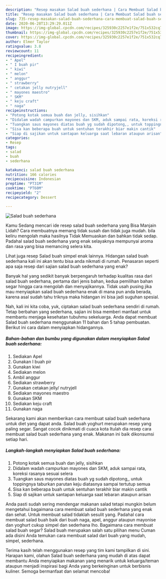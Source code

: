 ```yaml
---
description: "Resep masakan Salad buah sederhana | Cara Membuat Salad buah sederhana Yang Lezat Sekali"
title: "Resep masakan Salad buah sederhana | Cara Membuat Salad buah sederhana Yang Lezat Sekali"
slug: 735-resep-masakan-salad-buah-sederhana-cara-membuat-salad-buah-sederhana-yang-lezat-sekali
date: 2020-06-28T13:29:29.011Z
image: https://img-global.cpcdn.com/recipes/325930c2257e1f2e/751x532cq70/salad-buah-sederhana-foto-resep-utama.jpg
thumbnail: https://img-global.cpcdn.com/recipes/325930c2257e1f2e/751x532cq70/salad-buah-sederhana-foto-resep-utama.jpg
cover: https://img-global.cpcdn.com/recipes/325930c2257e1f2e/751x532cq70/salad-buah-sederhana-foto-resep-utama.jpg
author: Elmer Taylor
ratingvalue: 3.8
reviewcount: 11
recipeingredient:
- " Apel"
- " I buah pir"
- " kiwi"
- " melon"
- " anggur"
- " strawberry"
- " cetakan jelly nutryjell"
- " mayones maestro"
- " SKM"
- " keju craft"
- " naga"
recipeinstructions:
- "Potong kotak semua buah dan jelly, sisihkan"
- "Didalam wadah campurkan mayones dan SKM, aduk sampai rata, koreksi rasanya sesuai selera"
- "Tuangkan saus mayones diatas buah yg sudah dipotong,, untuk toppingnya taburkan parutan keju diatasnya sampai tertutup semua"
- "Sisa kan beberapa buah untuk sentuhan terakhir biar makin cantik"
- "Siap di sajikan untuk santapan keluarga saat lebaran ataupun arisan"
categories:
- Resep
tags:
- salad
- buah
- sederhana

katakunci: salad buah sederhana 
nutrition: 166 calories
recipecuisine: Indonesian
preptime: "PT31M"
cooktime: "PT60M"
recipeyield: "2"
recipecategory: Dessert

---
```



![Salad buah sederhana](https://img-global.cpcdn.com/recipes/325930c2257e1f2e/751x532cq70/salad-buah-sederhana-foto-resep-utama.jpg)

Kamu Sedang mencari ide resep salad buah sederhana yang Bisa Manjain Lidah? Cara membuatnya memang tidak susah dan tidak juga mudah. bila keliru mengolah maka hasilnya Tidak Memuaskan dan bahkan tidak sedap. Padahal salad buah sederhana yang enak selayaknya mempunyai aroma dan rasa yang bisa memancing selera kita.

Lihat juga resep Salad buah simpel enak lainnya. Hidangan salad buah sederhana kali ini akan tentu bisa anda nikmati di rumah. Penasaran seperti apa saja resep dari sajian salad buah sederhana yang enak?

Banyak hal yang sedikit banyak berpengaruh terhadap kualitas rasa dari salad buah sederhana, pertama dari jenis bahan, kedua pemilihan bahan segar hingga cara mengolah dan menyajikannya. Tidak usah pusing jika mau menyiapkan salad buah sederhana enak di mana pun anda berada, karena asal sudah tahu triknya maka hidangan ini bisa jadi suguhan spesial.


Nah, kali ini kita coba, yuk, ciptakan salad buah sederhana sendiri di rumah. Tetap berbahan yang sederhana, sajian ini bisa memberi manfaat untuk membantu menjaga kesehatan tubuhmu sekeluarga. Anda dapat membuat Salad buah sederhana menggunakan 11 bahan dan 5 tahap pembuatan. Berikut ini cara dalam menyiapkan hidangannya.

<!--inarticleads1-->

##### Bahan-bahan dan bumbu yang digunakan dalam menyiapkan Salad buah sederhana:

1. Sediakan  Apel
1. Gunakan  I buah pir
1. Gunakan  kiwi
1. Sediakan  melon
1. Ambil  anggur
1. Sediakan  strawberry
1. Gunakan  cetakan jelly/ nutryjell
1. Sediakan  mayones maestro
1. Gunakan  SKM
1. Sediakan  keju craft
1. Gunakan  naga


Sekarang kami akan memberikan cara membuat salad buah sederhana untuk diet yang dapat anda. Salad buah yoghurt merupakan resep yang paling segar. Sangat cocok dinikmati di cuaca kota Itulah dia resep cara membuat salad buah sederhana yang enak. Makanan ini baik dikonsumsi setiap hari. 

<!--inarticleads2-->

##### Langkah-langkah menyiapkan Salad buah sederhana:

1. Potong kotak semua buah dan jelly, sisihkan
1. Didalam wadah campurkan mayones dan SKM, aduk sampai rata, koreksi rasanya sesuai selera
1. Tuangkan saus mayones diatas buah yg sudah dipotong,, untuk toppingnya taburkan parutan keju diatasnya sampai tertutup semua
1. Sisa kan beberapa buah untuk sentuhan terakhir biar makin cantik
1. Siap di sajikan untuk santapan keluarga saat lebaran ataupun arisan


Anda pasti sudah sering mendengar makanan salad tetapi mungkin belum mengetahui bagaimana cara membuat salad buah sederhana yang enak dan sehat. Untuk membuat salad tidaklah sesulit yang. Padahal cara membuat salad buah baik dari buah naga, apel, anggur ataupun mayonise dan yoghurt cukup simpel dan sederhana lho. Bagaimana cara membuat salad buah segar? Salad buah merupakan salah satu pilihan menu Cuman ada disini Anda temukan cara membuat salad dari buah yang mudah, simpel, sederhana. 

Terima kasih telah menggunakan resep yang tim kami tampilkan di sini. Harapan kami, olahan Salad buah sederhana yang mudah di atas dapat membantu Anda menyiapkan makanan yang menarik untuk keluarga/teman ataupun menjadi inspirasi bagi Anda yang berkeinginan untuk berbisnis kuliner. Semoga bermanfaat dan selamat mencoba!
